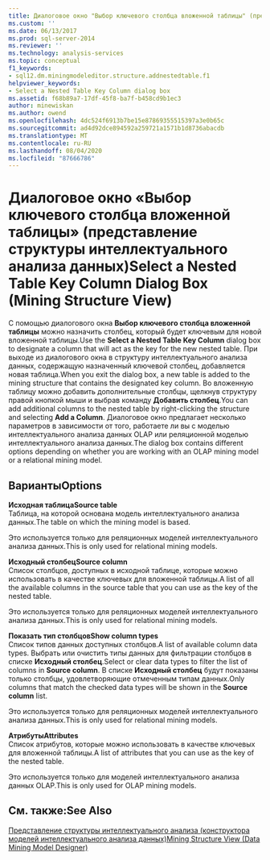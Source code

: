 ```yaml
---
title: Диалоговое окно "Выбор ключевого столбца вложенной таблицы" (представление структуры интеллектуального анализа данных) | Документация Майкрософт
ms.custom: ''
ms.date: 06/13/2017
ms.prod: sql-server-2014
ms.reviewer: ''
ms.technology: analysis-services
ms.topic: conceptual
f1_keywords:
- sql12.dm.miningmodeleditor.structure.addnestedtable.f1
helpviewer_keywords:
- Select a Nested Table Key Column dialog box
ms.assetid: f68b89a7-17df-45f8-ba7f-b458cd9b1ec3
author: minewiskan
ms.author: owend
ms.openlocfilehash: 4dc524f6913b7be15e87869355515397a3e0b65c
ms.sourcegitcommit: ad4d92dce894592a259721a1571b1d8736abacdb
ms.translationtype: MT
ms.contentlocale: ru-RU
ms.lasthandoff: 08/04/2020
ms.locfileid: "87666786"
---
```

# <a name="select-a-nested-table-key-column-dialog-box-mining-structure-view"></a><span data-ttu-id="377c4-102">Диалоговое окно «Выбор ключевого столбца вложенной таблицы» (представление структуры интеллектуального анализа данных)</span><span class="sxs-lookup"><span data-stu-id="377c4-102">Select a Nested Table Key Column Dialog Box (Mining Structure View)</span></span>
  <span data-ttu-id="377c4-103">С помощью диалогового окна **Выбор ключевого столбца вложенной таблицы** можно назначить столбец, который будет ключевым для новой вложенной таблицы.</span><span class="sxs-lookup"><span data-stu-id="377c4-103">Use the **Select a Nested Table Key Column** dialog box to designate a column that will act as the key for the new nested table.</span></span> <span data-ttu-id="377c4-104">При выходе из диалогового окна в структуру интеллектуального анализа данных, содержащую назначенный ключевой столбец, добавляется новая таблица.</span><span class="sxs-lookup"><span data-stu-id="377c4-104">When you exit the dialog box, a new table is added to the mining structure that contains the designated key column.</span></span> <span data-ttu-id="377c4-105">Во вложенную таблицу можно добавить дополнительные столбцы, щелкнув структуру правой кнопкой мыши и выбрав команду **Добавить столбец**.</span><span class="sxs-lookup"><span data-stu-id="377c4-105">You can add additional columns to the nested table by right-clicking the structure and selecting **Add a Column**.</span></span> <span data-ttu-id="377c4-106">Диалоговое окно предлагает несколько параметров в зависимости от того, работаете ли вы с моделью интеллектуального анализа данных OLAP или реляционной моделью интеллектуального анализа данных.</span><span class="sxs-lookup"><span data-stu-id="377c4-106">The dialog box contains different options depending on whether you are working with an OLAP mining model or a relational mining model.</span></span>  
  
## <a name="options"></a><span data-ttu-id="377c4-107">Варианты</span><span class="sxs-lookup"><span data-stu-id="377c4-107">Options</span></span>  
 <span data-ttu-id="377c4-108">**Исходная таблица**</span><span class="sxs-lookup"><span data-stu-id="377c4-108">**Source table**</span></span>  
 <span data-ttu-id="377c4-109">Таблица, на которой основана модель интеллектуального анализа данных.</span><span class="sxs-lookup"><span data-stu-id="377c4-109">The table on which the mining model is based.</span></span>  
  
 <span data-ttu-id="377c4-110">Это используется только для реляционных моделей интеллектуального анализа данных.</span><span class="sxs-lookup"><span data-stu-id="377c4-110">This is only used for relational mining models.</span></span>  
  
 <span data-ttu-id="377c4-111">**Исходный столбец**</span><span class="sxs-lookup"><span data-stu-id="377c4-111">**Source column**</span></span>  
 <span data-ttu-id="377c4-112">Список столбцов, доступных в исходной таблице, которые можно использовать в качестве ключевых для вложенной таблицы.</span><span class="sxs-lookup"><span data-stu-id="377c4-112">A list of all the available columns in the source table that you can use as the key of the nested table.</span></span>  
  
 <span data-ttu-id="377c4-113">Это используется только для реляционных моделей интеллектуального анализа данных.</span><span class="sxs-lookup"><span data-stu-id="377c4-113">This is only used for relational mining models.</span></span>  
  
 <span data-ttu-id="377c4-114">**Показать тип столбцов**</span><span class="sxs-lookup"><span data-stu-id="377c4-114">**Show column types**</span></span>  
 <span data-ttu-id="377c4-115">Список типов данных доступных столбцов.</span><span class="sxs-lookup"><span data-stu-id="377c4-115">A list of available column data types.</span></span> <span data-ttu-id="377c4-116">Выбрать или очистить типы данных для фильтрации столбцов в списке **Исходный столбец**.</span><span class="sxs-lookup"><span data-stu-id="377c4-116">Select or clear data types to filter the list of columns in **Source column**.</span></span> <span data-ttu-id="377c4-117">В списке **Исходный столбец** будут показаны только столбцы, удовлетворяющие отмеченным типам данных.</span><span class="sxs-lookup"><span data-stu-id="377c4-117">Only columns that match the checked data types will be shown in the **Source column** list.</span></span>  
  
 <span data-ttu-id="377c4-118">Это используется только для реляционных моделей интеллектуального анализа данных.</span><span class="sxs-lookup"><span data-stu-id="377c4-118">This is only used for relational mining models.</span></span>  
  
 <span data-ttu-id="377c4-119">**Атрибуты**</span><span class="sxs-lookup"><span data-stu-id="377c4-119">**Attributes**</span></span>  
 <span data-ttu-id="377c4-120">Список атрибутов, которые можно использовать в качестве ключевых для вложенной таблицы.</span><span class="sxs-lookup"><span data-stu-id="377c4-120">A list of attributes that you can use as the key of the nested table.</span></span>  
  
 <span data-ttu-id="377c4-121">Это используется только для моделей интеллектуального анализа данных OLAP.</span><span class="sxs-lookup"><span data-stu-id="377c4-121">This is only used for OLAP mining models.</span></span>  
  
## <a name="see-also"></a><span data-ttu-id="377c4-122">См. также:</span><span class="sxs-lookup"><span data-stu-id="377c4-122">See Also</span></span>  
 [<span data-ttu-id="377c4-123">Представление структуры интеллектуального анализа &#40;конструктора моделей интеллектуального анализа данных&#41;</span><span class="sxs-lookup"><span data-stu-id="377c4-123">Mining Structure View &#40;Data Mining Model Designer&#41;</span></span>](mining-structure-view-data-mining-model-designer.md)  
  
  
